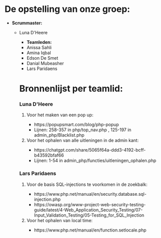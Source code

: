 <h1>De opstelling van onze groep: </h1>

<ul>
  <li><b>Scrummaster:</b></li>
    <ul>
    <li>Luna D'Heere</li>
    <ul>
  <li><b>Teamleden:</b>
    <li>Anissa Sahli</li>
    <li>Amina Iqbal</li>
    <li>Edson De Smet</li>
    <li>Danial Mubeasher</li>
    <li>Lars Paridaens</li>
  </li>
</ul>

<h1>Bronnenlijst per teamlid: </h1>

<h3>Luna D'Heere</h3>
<ol>
  <li>Voor het maken van een pop up:</li>
  <ul>
    <li>https://popupsmart.com/blog/php-popup</li>
    <li>Lijnen: 258-357 in php/top_nav.php , 125-197 in admin_php/Blacklist.php</li>
  </ul>
  <li>Voor het ophalen van alle uitleningen in de admin kant:</li>
    <ul>
      <li>https://chatgpt.com/share/5065f64a-ddd3-4192-bcff-b43592bfaf66</li>
      <li>Lijnen: 1-54 in admin_php/functies/uitleningen_ophalen.php</li>
    </ul>
</ol>
<h3>Lars Paridaens</h3>
<ol>
  <li>Voor de basis SQL-injections te voorkomen in de zoekbalk:</li>
  <ul>
    <li>https://www.php.net/manual/en/security.database.sql-injection.php</li>
    <li>https://owasp.org/www-project-web-security-testing-guide/latest/4-Web_Application_Security_Testing/07-Input_Validation_Testing/05-Testing_for_SQL_Injection</li>
  </ul>
  <li>Voor het ophalen van local time:</li>
    <ul>
      <li>https://www.php.net/manual/en/function.setlocale.php</li>
    </ul>
</ol>
